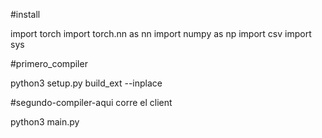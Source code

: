 #install

import torch
import torch.nn as nn
import numpy as np
import csv
import sys

#primero_compiler

python3 setup.py build_ext --inplace

#segundo-compiler-aqui corre el client

python3 main.py
